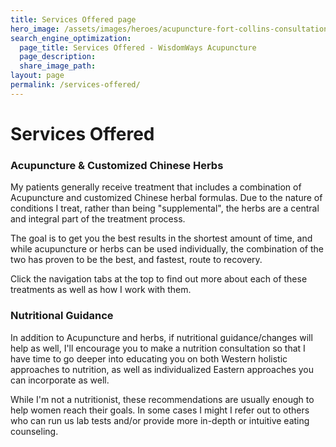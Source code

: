 ```yaml
---
title: Services Offered page
hero_image: /assets/images/heroes/acupuncture-fort-collins-consultation-hero.jpg
search_engine_optimization:
  page_title: Services Offered - WisdomWays Acupuncture
  page_description:
  share_image_path:
layout: page
permalink: /services-offered/
---
```


# Services Offered

### Acupuncture & Customized Chinese Herbs

My patients generally receive treatment that includes a combination of Acupuncture and customized Chinese herbal formulas. Due to the nature of conditions I treat, rather than being "supplemental", the herbs are a central and integral part of the treatment process.

The goal is to get you the best results in the shortest amount of time, and while acupuncture or herbs can be used individually, the combination of the two has proven to be the best, and fastest, route to recovery.

Click the navigation tabs at the top to find out more about each of these treatments as well as how I work with them.

### Nutritional Guidance

In addition to Acupuncture and herbs, if nutritional guidance/changes will help as well, I'll encourage you to make a nutrition consultation so that I have time to go deeper into educating you on both Western holistic approaches to nutrition, as well as individualized Eastern approaches you can incorporate as well.

While I'm not a nutritionist, these recommendations are usually enough to help women reach their goals. In some cases I might I refer out to others who can run us lab tests and/or provide more in-depth or intuitive eating counseling.